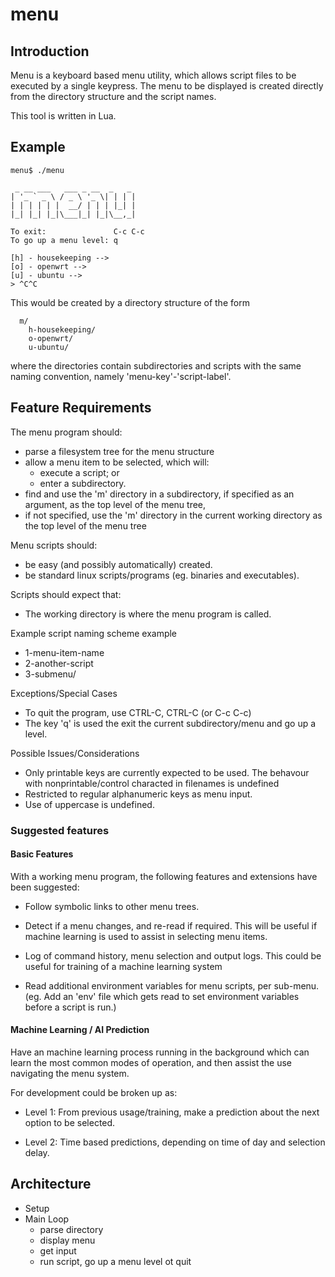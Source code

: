 # menu

## Introduction

Menu is a keyboard based menu utility, which allows script files to be
executed by a single keypress. The menu to be displayed is created
directly from the directory structure and the script names.

This tool is written in Lua.

## Example
```
menu$ ./menu

 _ __ ___   ___ _ __  _   _
| '_ ` _ \ / _ \ '_ \| | | |
| | | | | |  __/ | | | |_| |
|_| |_| |_|\___|_| |_|\__,_|

To exit:               C-c C-c
To go up a menu level: q

[h] - housekeeping -->
[o] - openwrt -->
[u] - ubuntu -->
> ^C^C
```

This would be created by a directory structure of the form
```
  m/
    h-housekeeping/
    o-openwrt/
    u-ubuntu/
```

where the directories contain subdirectories and scripts with the same
naming convention, namely 'menu-key'-'script-label'.

## Feature Requirements
The menu program should:
- parse a filesystem tree for the menu structure
- allow a menu item to be selected, which will:
    - execute a script; or
    - enter a subdirectory.
- find and use the 'm' directory in a subdirectory, if specified as
  an argument, as the top level of the menu tree,
- if not specified, use the 'm' directory in the current working
  directory as the top level of the menu tree

Menu scripts should:
- be easy (and possibly automatically) created.
- be standard linux scripts/programs (eg. binaries and
  executables).

Scripts should expect that:
- The working directory is where the menu program is called.

Example script naming scheme example
- 1-menu-item-name
- 2-another-script
- 3-submenu/

Exceptions/Special Cases
- To quit the program, use CTRL-C, CTRL-C (or C-c C-c)
- The key 'q' is used the exit the current subdirectory/menu and go
  up a level.

Possible Issues/Considerations
- Only printable keys are currently expected to be used. The behavour
  with nonprintable/control characted in filenames is undefined
- Restricted to regular alphanumeric keys as menu input.
- Use of uppercase is undefined.

### Suggested features
#### Basic Features

With a working menu program, the following features and extensions
have been suggested:

- Follow symbolic links to other menu trees.

- Detect if a menu changes, and re-read if required. This will be
  useful if machine learning is used to assist in selecting menu
  items.

- Log of command history, menu selection and output logs. This could
  be useful for training of a machine learning system

- Read additional environment variables for menu scripts, per
  sub-menu. (eg. Add an 'env' file which gets read to set environment
  variables before a script is run.)

#### Machine Learning / AI Prediction

Have an machine learning process running in the background which can
learn the most common modes of operation, and then assist the use
navigating the menu system.

For  development could be broken up as:
- Level 1: From previous usage/training, make a prediction about the next
  option to be selected.

- Level 2: Time based predictions, depending on time of day and
  selection delay.

## Architecture

- Setup
- Main Loop
  - parse directory
  - display menu
  - get input
  - run script, go up a menu level ot quit

